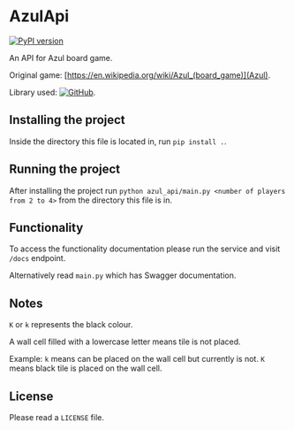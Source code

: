 # AzulApi

[![PyPI version](https://badge.fury.io/py/azul-api.svg)](https://pypi.org/project/azul-api/)

An API for Azul board game.

Original game: [https://en.wikipedia.org/wiki/Azul_(board_game)](Azul).

Library used: [![GitHub](https://img.shields.io/badge/GitHub-EvalVis/AzulGameEngine-black?style=flat&logo=github)](https://github.com/EvalVis/AzulGameEngine).

## Installing the project

Inside the directory this file is located in, run `pip install .`.

## Running the project

After installing the project run `python azul_api/main.py <number of players from 2 to 4>` from the directory this file is in.

## Functionality

To access the functionality documentation please run the service and visit `/docs` endpoint.

Alternatively read `main.py` which has Swagger documentation.

## Notes

`K` or `k` represents the black colour.

A wall cell filled with a lowercase letter means tile is not placed.

Example: `k` means can be placed on the wall cell but currently is not. `K` means black tile is placed on the wall cell.

## License

Please read a `LICENSE` file.